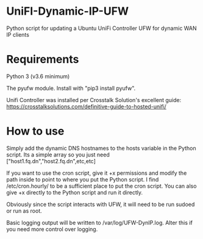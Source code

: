 # UniFI-Dynamic-IP-UFW
Python script for updating a Ubuntu UniFi Controller UFW for dynamic WAN IP clients

# Requirements
Python 3 (v3.6 minimum)

The pyufw module.  Install with "pip3 install pyufw".

Unifi Controller was installed per Crosstalk Solution's excellent guide:
https://crosstalksolutions.com/definitive-guide-to-hosted-unifi/

# How to use
Simply add the dynamic DNS hostnames to the hosts variable in the Python script.  Its a simple array so you just need ["host1.fq.dn","host2.fq.dn",etc,etc]

If you want to use the cron script, give it +x permissions and modify the path inside to point to where you put the Python script.  I find /etc/cron.hourly/ to be a sufficient place to put the cron script.  You can also give +x directly to the Python script and run it directly.

Obviously since the script interacts with UFW, it will need to be run sudoed or run as root.

Basic logging output will be written to /var/log/UFW-DynIP.log.  Alter this if you need more control over logging.
